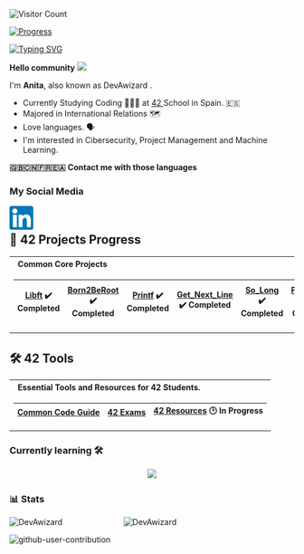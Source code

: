 ![Visitor Count](https://profile-counter.glitch.me/DevAwizard/count.svg)

[![Progress](https://img.shields.io/badge/Progress-In%20Progress-yellow)](https://github.com/DevAwizard/Exams_42) 

[![Typing SVG](https://readme-typing-svg.demolab.com?font=Fira+Code&size=70&duration=4000&pause=500&color=000000&random=false&width=300&height=130&lines=Hola+;Hello;Bonjour;%E4%BD%A0%E5%A5%BD;%EC%95%88%EB%85%95)](https://git.io/typing-svg)

**Hello community** <img src="https://media.giphy.com/media/hvRJCLFzcasrR4ia7z/giphy.gif" width="5%">

I'm <b>Anita</b>, also known as DevAwizard .

- Currently Studying Coding 👩🏻‍💻 at <a href="https://www.42urduliz.com/"> 42 </a> School in Spain. 🇪🇸 <br>
- Majored in International Relations 🗺️
- Love languages. 🗣️<br>
- I'm interested in Cibersecurity, Project Management and Machine Learning.

**🇬🇧🇨🇳🇫🇷🇪🇦** **Contact me with those languages**

<div align="left">
  <h3>My Social Media</h3>
  <a href="https://www.linkedin.com/in/anna-w-3902b510a/" target="_blank">
    <img align="left" src="https://raw.githubusercontent.com/inakilastra/inakilastra/main/images/linkedin.svg" alt="LinkedIn" width="42px"/>
  </a>
</div>

&emsp;



<h2 align="left">🌙 42 Projects Progress</h2>

<table>
<tr>
<th align="left"> &nbsp; Common Core Projects</th>
</tr>
<tr>
<td>

| [Libft](https://github.com/DevAwizard/Libft_by_anwu-yan) ✔️ Completed | [Born2BeRoot](https://github.com/DevAwizard/Born2BeRoot_Guide_by_anwu-yan) ✔️ Completed | [Printf](https://github.com/DevAwizard/Printf_by_anwu-yan) ✔️ Completed | [Get_Next_Line](https://github.com/DevAwizard/GetNextLine_by_anwuyan) ✔️ Completed | [So_Long](https://github.com/DevAwizard/So_Long_By_anwu-yan) ✔️ Completed | [Push_Swap](https://github.com/DevAwizard/PushSwap_by_an-wuyan) ✔️ Completed | [Pipex](https://github.com/DevAwizard/pipex_by_anwu-yan) 🕑 In Progress |  Philosophers ❌ Not Started | Minishell ❌ Not Started | NetPractice ❌ Not Started | Cub3D ❌ Not Started | C++ Modules ❌ Not Started | WebServer ❌ Not Started | Inception ❌ Not Started | Transcendence ❌ Not Started |
|--|--|--|--|--|--|--|--|--|--|--|--|--|--|--|

</td>
</tr>
</table>



<h2 align="left">🛠️ 42 Tools</h2>

<table>
<tr>
<th align="left"> &nbsp; Essential Tools and Resources for 42 Students.</th>
</tr>
<tr>
<td>

| [Common Code Guide](https://github.com/DevAwizard/Common_code_guide) | [42 Exams](https://github.com/DevAwizard/Exams_42) | [42 Resources](https://github.com/DevAwizard/42_resources) 🕑 In Progress |
|--|--|--|

</td>
</tr>
</table>




### Currently learning 🛠️

<p align="center">
  <a href="https://skillicons.dev">
    <img src="https://skillicons.dev/icons?i=github,git,c,vim,linux,vscode,md,bash,powershell" />
  </a>
</p>



### 📊 Stats

<img align="left" src="https://github-readme-stats.vercel.app/api/top-langs?username=DevAwizard&show_icons=true&locale=en&layout=compact&theme=dark" alt="DevAwizard" width="40%" />
<img align="left" src="https://github-readme-stats.vercel.app/api?username=DevAwizard&show_icons=true&locale=en&theme=dark" alt="DevAwizard" width="40%" />

<br clear="both">


![github-user-contribution](https://user-images.githubusercontent.com/58959408/157782696-8bc9ca49-ca61-4ab5-8b83-49c4e76c1a8f.svg)


